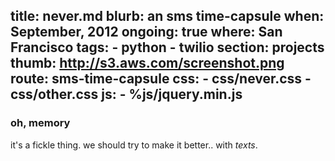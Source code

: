 title: never.md
blurb: an sms time-capsule
when: September, 2012
ongoing: true
where: San Francisco
tags:
    - python
    - twilio
section: projects
thumb: http://s3.aws.com/screenshot.png
route: sms-time-capsule
css:
    - css/never.css
    - css/other.css
js:
    - %js/jquery.min.js
---

### oh, memory

it's a fickle thing.
we should try to make it better..
with *texts*.
